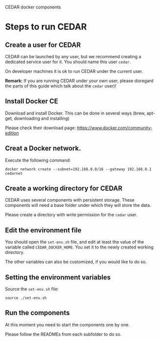 CEDAR docker components

# Steps to run CEDAR

## Create a user for CEDAR
CEDAR can be launched by any user, but we recommend creating a dedicated service user for it.
You should name this user ``cedar``.

On developer machines it is ok to run CEDAR under the current user.

**Remark:** If you are running CEDAR under your own user, please disregard the parts of this guide which talk about the ``cedar`` user)!

## Install Docker CE

Download and install Docker. This can be done in several ways (brew, apt-get, downloading and installing)

Please check their download page: https://www.docker.com/community-edition


## Creat a Docker network.

Execute the following command:

    docker network create --subnet=192.168.0.0/16 --gateway 192.168.0.1 cedarnet

## Create a working directory for CEDAR
CEDAR uses several components with persistent storage. These components will need a base folder under which they will store the data.

Please create a directory with write permission for the ``cedar`` user.

## Edit the environment file
You should open the ``set-env.sh`` file, and edit at least the value of the variable called ``CEDAR_DOCKER_HOME``. You set it to the newly created working directory.

The other variables can also be customized, if you would like to do so.

## Setting the environment variables
Source the ``set-env.sh`` file:

    source ./set-env.sh
    
## Run the components
At this moment you need to start the components one by one.

Please follow the READMEs from each subfolder to do so.